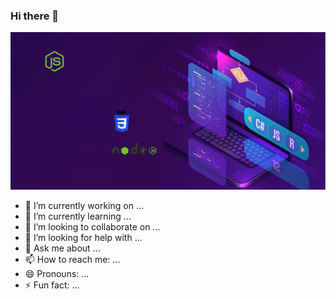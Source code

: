### Hi there 👋

![The San Juan Mountains are beautiful!](https://raw.githubusercontent.com/Rakibulislam1/Rakibulislam1/main/assets/Animated-gif.gif "San Juan Mountains")

- 🔭 I’m currently working on ...
- 🌱 I’m currently learning ...
- 👯 I’m looking to collaborate on ...
- 🤔 I’m looking for help with ...
- 💬 Ask me about ...
- 📫 How to reach me: ...
- 😄 Pronouns: ...
- ⚡ Fun fact: ...

